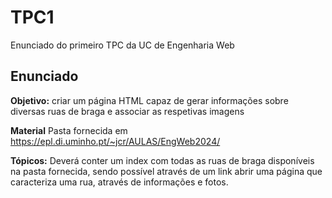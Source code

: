# TPC1

Enunciado do primeiro TPC da UC de Engenharia Web
## Enunciado 

**Objetivo:** criar um página HTML capaz de gerar informações sobre diversas ruas de braga e associar as respetivas imagens

**Material** Pasta fornecida em https://epl.di.uminho.pt/~jcr/AULAS/EngWeb2024/

**Tópicos:** Deverá conter um index com todas as ruas de braga disponíveis na pasta fornecida, sendo possível através de um link abrir uma página que caracteriza uma rua, através de informações e fotos.



